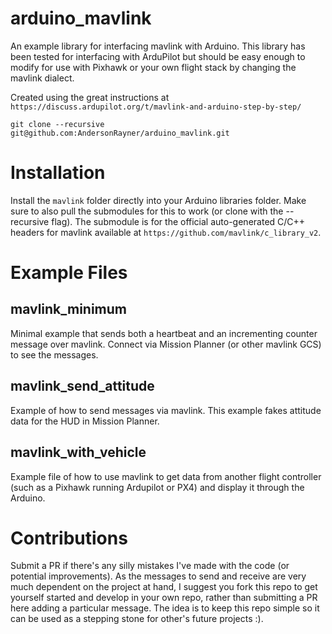 # arduino_mavlink
An example library for interfacing mavlink with Arduino.
This library has been tested for interfacing with ArduPilot but should be easy enough to modify for use with Pixhawk or your own flight stack by changing the mavlink dialect.

Created using the great instructions at ```https://discuss.ardupilot.org/t/mavlink-and-arduino-step-by-step/```

```
git clone --recursive git@github.com:AndersonRayner/arduino_mavlink.git
```

# Installation
Install the ```mavlink``` folder directly into your Arduino libraries folder.
Make sure to also pull the submodules for this to work (or clone with the --recursive flag).
The submodule is for the official auto-generated C/C++ headers for mavlink available at ```https://github.com/mavlink/c_library_v2```.

# Example Files
## mavlink_minimum
Minimal example that sends both a heartbeat and an incrementing counter message over mavlink.
Connect via Mission Planner (or other mavlink GCS) to see the messages.

## mavlink_send_attitude
Example of how to send messages via mavlink.
This example fakes attitude data for the HUD in Mission Planner.

## mavlink_with_vehicle
Example file of how to use mavlink to get data from another flight controller (such as a Pixhawk running Ardupilot or PX4) and display it through the Arduino.

# Contributions
Submit a PR if there's any silly mistakes I've made with the code (or potential improvements).
As the messages to send and receive are very much dependent on the project at hand, I suggest you fork this repo to get yourself started and develop in your own repo, rather than submitting a PR here adding a particular message.
The idea is to keep this repo simple so it can be used as a stepping stone for other's future projects :).
